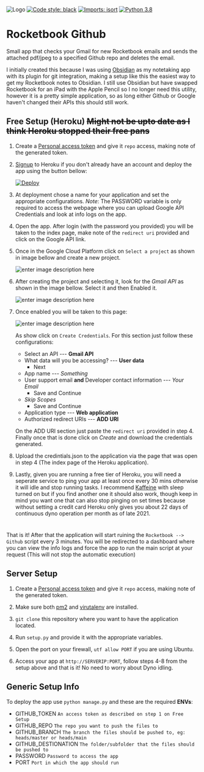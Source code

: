![Logo](https://i.imgur.com/qNeteXH.png)
[![Code style: black](https://img.shields.io/badge/code%20style-black-000000.svg)](https://github.com/psf/black)
[![Imports: isort](https://img.shields.io/badge/%20imports-isort-%231674b1?style=flat&labelColor=ef8336)](https://pycqa.github.io/isort/)
[![Python 3.8](https://img.shields.io/badge/python-3.8-blue.svg)](https://www.python.org/downloads/release/python-360/)
# Rocketbook Github
Small app that checks your Gmail for new Rocketbook emails and sends the attached pdf/jpeg to a specified Github repo and deletes the email.

I initially created this because I was using [Obsidian](https://obsidian.md/) as my notetaking app with its plugin for git integration, making a setup like this the easiest way to get my Rocketbook notes to Obsidian. I still use Obsidian but have swapped Rocketbook for an iPad with the Apple Pencil so I no longer need this utility, however it is a pretty simple application, so as long either Github or Google haven't changed their APIs this should still work.

## Free Setup (Heroku) ~~Might not be upto date as I think Heroku stopped their free pans~~
1. Create a [Personal access token](https://github.com/settings/tokens) and give it `repo` access, making note of the generated token.

2. [Signup](https://signup.heroku.com/) to Heroku if you don't already have an account and deploy the app using the button bellow:

   [![Deploy](https://www.herokucdn.com/deploy/button.svg)](https://heroku.com/deploy)

3. At deployment chose a name for your application and set the appropriate configurations. *Note*: The PASSWORD variable is only required to access the webpage where you can upload Google API Credentials and look at info logs on the app.

4. Open the app. After login (with the password you provided) you will be taken to the index page, make note of the `redirect uri` provided and click on the Google API link.

5. Once in the Google Cloud Platform click on `Select a project` as shown in image bellow and create a new project.

   ![enter image description here](https://i.imgur.com/uc7djnLl.png)
6. After creating the project and selecting it, look for the *Gmail API* as shown in the image bellow. Select it and then Enabled it.

   ![enter image description here](https://i.imgur.com/9xEtcYfl.png)
7. Once enabled you will be taken to this page:

   ![enter image description here](https://i.imgur.com/6pkfX9Xl.png)
   
   As show click on `Create Credentials`. For this section just follow these configurations:
	- Select an API --- **Gmail API**
	- What data will you be accessing? --- **User data**
		- Next
	- App name --- *Something*
	- User support email **and** Developer contact information --- *Your Email*
	  - Save and Continue
	- *Skip Scopes*
	  - Save and Continue
	- Application type --- **Web application**
	- Authorized redirect URIs --- **ADD URI**
	
   On the ADD URI section just paste the `redirect uri` provided in step 4. Finally once that is done click on *Create* and download the credentials generated.
8. Upload the credintials.json to the application via the page that was open in step 4 (The index page of the Heroku application).

9. Lastly, given you are running a free tier of Heroku, you will need a seperate service to ping your app at least once every 30 mins otherwise it will idle and stop running tasks. I recommend [Kaffeine](http://kaffeine.herokuapp.com/) with sleep turned on but if you find another one it should also work, though keep in mind you want one that can also stop pinging on set times because without setting a credit card Heroku only gives you about 22 days of continuous dyno operation per month as of late 2021.
#  
That is it! After that the application will start ruining the `Rocketbook --> Github` script every 3 minutes. You will be redirected to a dashboard where you can view the info logs and force the app to run the main script at your request (This will not stop the automatic execution)
## Server Setup
1. Create a [Personal access token](https://github.com/settings/tokens) and give it `repo` access, making note of the generated token.

2. Make sure both [pm2](https://pm2.keymetrics.io/docs/usage/quick-start/) and [virutalenv](https://pypi.org/project/virtualenv/) are installed.

3. `git clone` this repository where you want to have the application located.

4. Run `setup.py` and provide it with the appropriate variables.

5. Open the port on your firewall, `utf allow PORT` if you are using Ubuntu.

6. Access your app at `http://SERVERIP:PORT`, follow steps 4-8 from the setup above and that is it! No need to worry about Dyno idling.
## Generic Setup Info
To deploy the app use `python manage.py` and these are the required **ENVs**:
- GITHUB_TOKEN `An access token as described on step 1 on Free Setup`
- GITHUB_REPO `The repo you want to push the files to`
- GITHUB_BRANCH `The branch the files should be pushed to, eg: heads/master or heads/main`
- GITHUB_DESTIONATION `The folder/subfolder that the files should be pushed to`
- PASSWORD `Password to access the app`
- PORT `Port in which the app should run`
